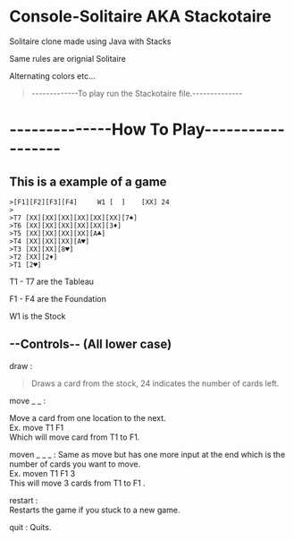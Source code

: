 # Console-Solitaire AKA Stackotaire
Solitaire clone made using Java with Stacks

Same rules are orignial Solitaire

Alternating colors etc...


> -------------To play run the Stackotaire file.--------------

# --------------How To Play------------------

## This is a example of a game
```
>[F1][F2][F3][F4]     W1 [  ]    [XX] 24
>
>T7 [XX][XX][XX][XX][XX][XX][7♠]
>T6 [XX][XX][XX][XX][XX][3♦]
>T5 [XX][XX][XX][XX][A♣]
>T4 [XX][XX][XX][A♥]
>T3 [XX][XX][8♥]
>T2 [XX][2♦]
>T1 [2♥]
```

T1 - T7 are the Tableau

F1 - F4 are the Foundation

W1 is the Stock

## --Controls-- (All lower case)

draw :  

>Draws a card from the stock, 24 indicates the number of cards left.

move _ _ :  

Move a card from one location to the next.  
Ex. move T1 F1   
Which will move card from T1 to F1.  

moven _ _ _ :
Same as move but has one more input at the end which is the number of cards you want to move.  
Ex. moven T1 F1 3  
This will move 3 cards from T1 to F1 .  

restart :  
Restarts the game if you stuck to a new game.  

quit : Quits.  
